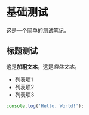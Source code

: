 # 基础测试

这是一个简单的测试笔记。

## 标题测试

这是**加粗文本**，这是*斜体文本*。

- 列表项1
- 列表项2
- 列表项3

```javascript
console.log('Hello, World!');
```